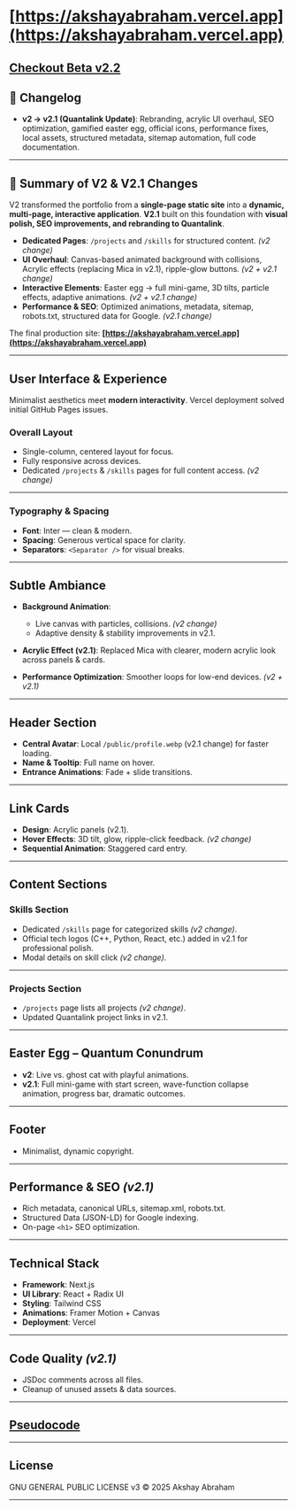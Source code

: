 # **[https://akshayabraham.vercel.app](https://akshayabraham.vercel.app)**

## [Checkout Beta v2.2](https://github.com/akshay-abraham/Quantalink/tree/beta)

## 🔹 Changelog

- **v2 → v2.1 (Quantalink Update)**: Rebranding, acrylic UI overhaul, SEO optimization, gamified easter egg, official icons, performance fixes, local assets, structured metadata, sitemap automation, full code documentation.

---

## 🔹 Summary of V2 & V2.1 Changes

V2 transformed the portfolio from a **single-page static site** into a **dynamic, multi-page, interactive application**.
**V2.1** built on this foundation with **visual polish, SEO improvements, and rebranding to Quantalink**.

- **Dedicated Pages**: `/projects` and `/skills` for structured content. _(v2 change)_
- **UI Overhaul**: Canvas-based animated background with collisions, Acrylic effects (replacing Mica in v2.1), ripple-glow buttons. _(v2 + v2.1 change)_
- **Interactive Elements**: Easter egg → full mini-game, 3D tilts, particle effects, adaptive animations. _(v2 + v2.1 change)_
- **Performance & SEO**: Optimized animations, metadata, sitemap, robots.txt, structured data for Google. _(v2.1 change)_

The final production site: **[https://akshayabraham.vercel.app](https://akshayabraham.vercel.app)**

---

## User Interface & Experience

Minimalist aesthetics meet **modern interactivity**. Vercel deployment solved initial GitHub Pages issues.

### Overall Layout

- Single-column, centered layout for focus.
- Fully responsive across devices.
- Dedicated `/projects` & `/skills` pages for full content access. _(v2 change)_

---

### Typography & Spacing

- **Font**: Inter — clean & modern.
- **Spacing**: Generous vertical space for clarity.
- **Separators**: `<Separator />` for visual breaks.

---

## Subtle Ambiance

- **Background Animation**:

  - Live canvas with particles, collisions. _(v2 change)_
  - Adaptive density & stability improvements in v2.1.

- **Acrylic Effect (v2.1)**: Replaced Mica with clearer, modern acrylic look across panels & cards.

- **Performance Optimization**: Smoother loops for low-end devices. _(v2 + v2.1)_

---

## Header Section

- **Central Avatar**: Local `/public/profile.webp` (v2.1 change) for faster loading.
- **Name & Tooltip**: Full name on hover.
- **Entrance Animations**: Fade + slide transitions.

---

## Link Cards

- **Design**: Acrylic panels (v2.1).
- **Hover Effects**: 3D tilt, glow, ripple-click feedback. _(v2 change)_
- **Sequential Animation**: Staggered card entry.

---

## Content Sections

### Skills Section

- Dedicated `/skills` page for categorized skills _(v2 change)_.
- Official tech logos (C++, Python, React, etc.) added in v2.1 for professional polish.
- Modal details on skill click _(v2 change)_.

---

### Projects Section

- `/projects` page lists all projects _(v2 change)_.
- Updated Quantalink project links in v2.1.

---

## Easter Egg – Quantum Conundrum

- **v2**: Live vs. ghost cat with playful animations.
- **v2.1**: Full mini-game with start screen, wave-function collapse animation, progress bar, dramatic outcomes.

---

## Footer

- Minimalist, dynamic copyright.

---

## Performance & SEO _(v2.1)_

- Rich metadata, canonical URLs, sitemap.xml, robots.txt.
- Structured Data (JSON-LD) for Google indexing.
- On-page `<h1>` SEO optimization.

---

## Technical Stack

- **Framework**: Next.js
- **UI Library**: React + Radix UI
- **Styling**: Tailwind CSS
- **Animations**: Framer Motion + Canvas
- **Deployment**: Vercel

---

## Code Quality _(v2.1)_

- JSDoc comments across all files.
- Cleanup of unused assets & data sources.

---

## [Pseudocode](pseudocode.md)

---

## License

GNU GENERAL PUBLIC LICENSE v3 © 2025 Akshay Abraham

---
